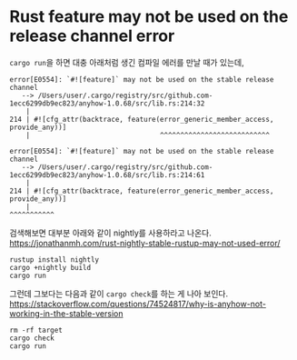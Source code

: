# Rust feature may not be used on the release channel error

`cargo run`을 하면 대충 아래처럼 생긴 컴파일 에러를 만날 때가 있는데,

```
error[E0554]: `#![feature]` may not be used on the stable release channel
   --> /Users/user/.cargo/registry/src/github.com-1ecc6299db9ec823/anyhow-1.0.68/src/lib.rs:214:32
    |
214 | #![cfg_attr(backtrace, feature(error_generic_member_access, provide_any))]
    |                                ^^^^^^^^^^^^^^^^^^^^^^^^^^^

error[E0554]: `#![feature]` may not be used on the stable release channel
   --> /Users/user/.cargo/registry/src/github.com-1ecc6299db9ec823/anyhow-1.0.68/src/lib.rs:214:61
    |
214 | #![cfg_attr(backtrace, feature(error_generic_member_access, provide_any))]
    |                                                             ^^^^^^^^^^^

```

검색해보면 대부분 아래와 같이 nightly를 사용하라고 나온다. https://jonathanmh.com/rust-nightly-stable-rustup-may-not-used-error/

```
rustup install nightly
cargo +nightly build
cargo run
```

그런데 그보다는 다음과 같이 `cargo check`를 하는 게 나아 보인다. https://stackoverflow.com/questions/74524817/why-is-anyhow-not-working-in-the-stable-version

```
rm -rf target
cargo check
cargo run
```

